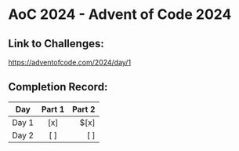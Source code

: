 # AoC 2024 - Advent of Code 2024

## Link to Challenges:
https://adventofcode.com/2024/day/1

## Completion Record:

| Day        | Part 1           | Part 2  |
| ------------- |:-------------:| -----:|
| Day 1      | [x] | $[x] |
| Day 2 | [ ] | [ ] |

